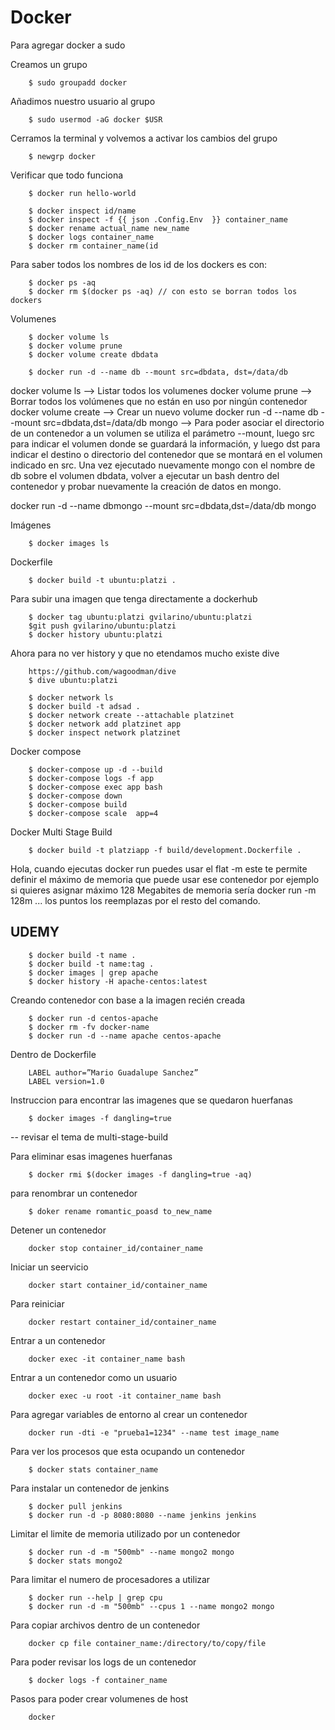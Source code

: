 # Docker 

Para agregar docker a sudo

Creamos un grupo
```
    $ sudo groupadd docker
```

Añadimos nuestro usuario al grupo
```
    $ sudo usermod -aG docker $USR
```

Cerramos la terminal y volvemos a activar los cambios del grupo
```
    $ newgrp docker
```

Verificar que todo funciona
```
    $ docker run hello-world
```





```
    $ docker inspect id/name
    $ docker inspect -f {{ json .Config.Env  }} container_name
    $ docker rename actual_name new_name
    $ docker logs container_name
    $ docker rm container_name(id
```

Para saber todos los nombres de los id de los dockers es con:
```
    $ docker ps -aq
    $ docker rm $(docker ps -aq) // con esto se borran todos los dockers 
```

Volumenes
```
    $ docker volume ls
    $ docker volume prune
    $ docker volume create dbdata

    $ docker run -d --name db --mount src=dbdata, dst=/data/db
```


docker volume ls —> Listar todos los volumenes
docker volume prune —> Borrar todos los volúmenes que no están en uso por ningún contenedor
docker volume create <nombre volume> —> Crear un nuevo volume
docker run -d --name db --mount src=dbdata,dst=/data/db mongo —> Para poder asociar el directorio de un contenedor a un volumen se utiliza el parámetro --mount, luego src para indicar el volumen donde se guardará la información, y luego dst para indicar el destino o directorio del contenedor que se montará en el volumen indicado en src.
Una vez ejecutado nuevamente mongo con el nombre de db sobre el volumen dbdata, volver a ejecutar un bash dentro del contenedor y probar nuevamente la creación de datos en mongo.


docker run -d --name dbmongo --mount src=dbdata,dst=/data/db mongo


Imágenes
```
    $ docker images ls
```

Dockerfile
```
    $ docker build -t ubuntu:platzi .
```

Para subir una imagen que tenga directamente a dockerhub
```
    $ docker tag ubuntu:platzi gvilarino/ubuntu:platzi
    $git push gvilarino/ubuntu:platzi
    $ docker history ubuntu:platzi
```

Ahora para no ver history y que no etendamos mucho existe dive 
```
    https://github.com/wagoodman/dive
    $ dive ubuntu:platzi

    $ docker network ls
    $ docker build -t adsad .
    $ docker network create --attachable platzinet
    $ docker network add platzinet app
    $ docker inspect network platzinet
```

Docker compose
```
    $ docker-compose up -d --build
    $ docker-compose logs -f app
    $ docker-compose exec app bash
    $ docker-compose down
    $ docker-compose build 
    $ docker-compose scale  app=4
```


Docker Multi Stage Build
```
    $ docker build -t platziapp -f build/development.Dockerfile .
```

Hola, cuando ejecutas docker run puedes usar el flat -m este te permite definir el máximo de memoria que puede usar ese contenedor por ejemplo si quieres asignar máximo 128 Megabites de memoria sería docker run -m 128m ... los puntos los reemplazas por el resto del comando.



## UDEMY

```
    $ docker build -t name .
    $ docker build -t name:tag .
    $ docker images | grep apache
    $ docker history -H apache-centos:latest
```

Creando contenedor con base  a la imagen recién creada
```
    $ docker run -d centos-apache
    $ docker rm -fv docker-name
    $ docker run -d --name apache centos-apache
```

Dentro de Dockerfile
```
    LABEL author=”Mario Guadalupe Sanchez”
    LABEL version=1.0
```

Instruccion para encontrar las imagenes que se quedaron huerfanas
```
    $ docker images -f dangling=true
```

-- revisar el tema de multi-stage-build


Para eliminar esas imagenes huerfanas
```
    $ docker rmi $(docker images -f dangling=true -aq)
```

para renombrar un contenedor
```
    $ doker rename romantic_poasd to_new_name
```

Detener un contenedor
```
    docker stop container_id/container_name
```

Iniciar un seervicio

```
    docker start container_id/container_name
```

Para reiniciar
```
    docker restart container_id/container_name
```

Entrar a un contenedor
```
    docker exec -it container_name bash
```

Entrar a un contenedor como un usuario
```
    docker exec -u root -it container_name bash
```

Para agregar variables de entorno al crear un contenedor
```
    docker run -dti -e "prueba1=1234" --name test image_name
```

Para ver los  procesos que esta ocupando un contenedor
```
    $ docker stats container_name
```

Para instalar un contenedor de jenkins
```
    $ docker pull jenkins
    $ docker run -d -p 8080:8080 --name jenkins jenkins
```

Limitar el limite de memoria utilizado por un contenedor
```
    $ docker run -d -m "500mb" --name mongo2 mongo
    $ docker stats mongo2
```

Para limitar el numero de procesadores a utilizar
```
    $ docker run --help | grep cpu
    $ docker run -d -m "500mb" --cpus 1 --name mongo2 mongo 
```

Para copiar archivos dentro de un contenedor
```
    docker cp file container_name:/directory/to/copy/file
```

Para poder revisar los logs de un contenedor
```
    $ docker logs -f container_name
```

Pasos para poder crear volumenes de host
```
    docker 
```





